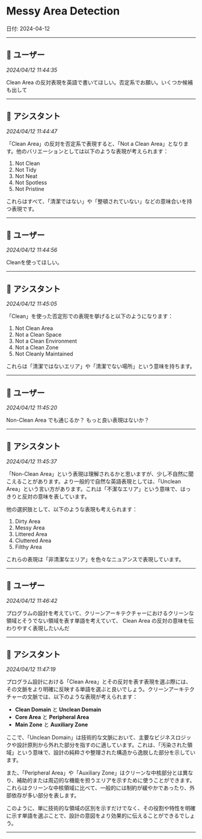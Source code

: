 # Messy Area Detection

日付: 2024-04-12

---

## 👤 ユーザー
*2024/04/12 11:44:35*

Clean Area の反対表現を英語で書いてほしい。否定系でお願い。いくつか候補も出して

---

## 🤖 アシスタント
*2024/04/12 11:44:47*

「Clean Area」の反対を否定系で表現すると、「Not a Clean Area」となります。他のバリエーションとしては以下のような表現が考えられます：

1. Not Clean
2. Not Tidy
3. Not Neat
4. Not Spotless
5. Not Pristine

これらはすべて、「清潔ではない」や「整頓されていない」などの意味合いを持つ表現です。

---

## 👤 ユーザー
*2024/04/12 11:44:56*

Cleanを使ってほしい。

---

## 🤖 アシスタント
*2024/04/12 11:45:05*

「Clean」を使った否定形での表現を挙げると以下のようになります：

1. Not Clean Area
2. Not a Clean Space
3. Not a Clean Environment
4. Not a Clean Zone
5. Not Cleanly Maintained

これらは「清潔ではないエリア」や「清潔でない場所」という意味を持ちます。

---

## 👤 ユーザー
*2024/04/12 11:45:20*

Non-Clean Area でも通じるか？ もっと良い表現はないか？

---

## 🤖 アシスタント
*2024/04/12 11:45:37*

「Non-Clean Area」という表現は理解されるかと思いますが、少し不自然に聞こえることがあります。より一般的で自然な英語表現としては、「Unclean Area」という言い方があります。これは「不潔なエリア」という意味で、はっきりと反対の意味を表しています。

他の選択肢として、以下のような表現も考えられます：

1. Dirty Area
2. Messy Area
3. Littered Area
4. Cluttered Area
5. Filthy Area

これらの表現は「非清潔なエリア」を色々なニュアンスで表現しています。

---

## 👤 ユーザー
*2024/04/12 11:46:42*

プログラムの設計を考えていて、クリーンアーキテクチャーにおけるクリーンな領域とそうでない領域を表す単語を考えていて、  Clean Area の反対の意味を伝わりやすく表現したいんだ

---

## 🤖 アシスタント
*2024/04/12 11:47:19*

プログラム設計における「Clean Area」とその反対を表す表現を選ぶ際には、その文脈をより明確に反映する単語を選ぶと良いでしょう。クリーンアーキテクチャーの文脈では、以下のような表現が考えられます：

- **Clean Domain** と **Unclean Domain**
- **Core Area** と **Peripheral Area**
- **Main Zone** と **Auxiliary Zone**

ここで、「Unclean Domain」は技術的な文脈において、主要なビジネスロジックや設計原則から外れた部分を指すのに適しています。これは、「汚染された領域」という意味で、設計の純粋さや整理された構造から逸脱した部分を示しています。

また、「Peripheral Area」や「Auxiliary Zone」はクリーンな中核部分とは異なり、補助的または周辺的な機能を担うエリアを示すために使うことができます。これらはクリーンな中核領域に比べて、一般的には制約が緩やかであったり、外部依存が多い部分を表します。

このように、単に技術的な領域の区別を示すだけでなく、その役割や特性を明確に示す単語を選ぶことで、設計の意図をより効果的に伝えることができるでしょう。

---
